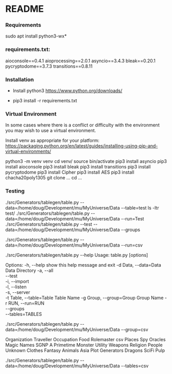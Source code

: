 # README #

### Requirements ###
sudo apt install python3-wx*


### requirements.txt: ###

aioconsole==0.4.1
aioprocessing==2.0.1
asyncio==3.4.3
bleak==0.20.1
pycryptodome==3.7.3
transitions==0.8.11

### Installation ###
* Install python3
    https://www.python.org/downloads/


* pip3 install -r requirements.txt


### Virtual Environment ###
In some cases where there is a conflict or difficulty with the environment you may wish to use a virtual environment.

Install venv as appropriate for your platform:
https://packaging.python.org/en/latest/guides/installing-using-pip-and-virtual-environments/

python3 -m venv venv
cd venv/
source bin/activate
pip3 install asyncio
pip3 install aioconsole
pip3 install bleak
pip3 install transitions
pip3 install pycryptodome
pip3 install Cipher
pip3 install AES
pip3 install chacha20poly1305
git clone ...
cd ...

### Testing ###

 ./src/Generators/tablegen/table.py --data=/home/doug/Development/mu/MyUniverse/Data --table=test
 ls -ltr test/
 ./src/Generators/tablegen/table.py --data=/home/doug/Development/mu/MyUniverse/Data --run=Test
./src/Generators/tablegen/table.py --test --data=/home/doug/Development/mu/MyUniverse/Data --groups

 ./src/Generators/tablegen/table.py --data=/home/doug/Development/mu/MyUniverse/Data --run=csv
 
 
./src/Generators/tablegen/table.py --help
Usage: table.py [options]

Options:
  -h, --help            show this help message and exit
  -d Data, --data=Data  Data Directory
  -a, --all             
  --test                
  -i, --import          
  -l, --listen          
  -s, --server          
  -t Table, --table=Table
                        Table Name
  -g Group, --group=Group
                        Group Name
  -r RUN, --run=RUN     
  --groups              
  --tables=TABLES       
  
./src/Generators/tablegen/table.py --data=/home/doug/Development/mu/MyUniverse/Data --group=csv

Organization
Traveller
Occupation
Food
Rolemaster
csv
Places
Spy
Oracles
Magic
Names
SGNP
A
Primetime
Monster
Utility
Weapons
Religion
People
Unknown
Clothes
Fantasy
Animals
Asia
Plot
Generators
Dragons
SciFi
Pulp


./src/Generators/tablegen/table.py --data=/home/doug/Development/mu/MyUniverse/Data --tables=csv




